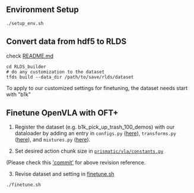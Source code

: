 ## Environment Setup
```
./setup_env.sh
```

## Convert data from hdf5 to RLDS 
check [README.md](RLDS_builder/README.md)
```
cd RLDS_builder
# do any customization to the dataset
tfds build --data_dir /path/to/save/rlds/dataset
```
To apply to our customized settings for finetuning, the dataset needs start with "b1k"

## Finetune OpenVLA with OFT+
1. Register the dataset (e.g. b1k_pick_up_trash_100_demos) with our dataloader by adding an entry in `configs.py` ([here](prismatic/vla/datasets/rlds/oxe/configs.py#L680)), `transforms.py` ([here](prismatic/vla/datasets/rlds/oxe/transforms.py#L928)), and `mixtures.py` ([here](prismatic/vla/datasets/rlds/oxe/mixtures.py#L216)).

2. Set desired action chunk size in [`prismatic/vla/constants.py`](prismatic/vla/constants.py)

(Please check this ['commit'](https://github.com/evansh666/openvla-oft/commit/a2756d61a4dc7bcfe617e28a42d0f5c6c32a5997#diff-b40d80fa2ae97b52299de25975b4fe19f9cd789f70d5719e1ecfbf828c99068b) for above revision reference. 

3. Revise dataset and setting in [finetune.sh](finetune.sh)
```
./finetune.sh
```
